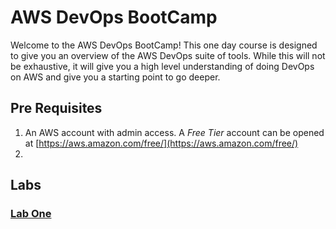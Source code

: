# AWS DevOps BootCamp
Welcome to the AWS DevOps BootCamp! This one day course is designed to give you an overview of the AWS DevOps suite of tools. While this will not be exhaustive, it will give you a high level understanding of doing DevOps on AWS and give you a starting point to go deeper.

## Pre Requisites
1. An AWS account with admin access. A *Free Tier* account can be opened at [https://aws.amazon.com/free/](https://aws.amazon.com/free/)
2. 

## Labs

### [Lab One](lab1)

<!--stackedit_data:
eyJoaXN0b3J5IjpbMjA0OTQwNjY4NCwxNTA5MDU3MDczLDM0NT
M0MTMyNywtMTE3MDE0MDUzMl19
-->